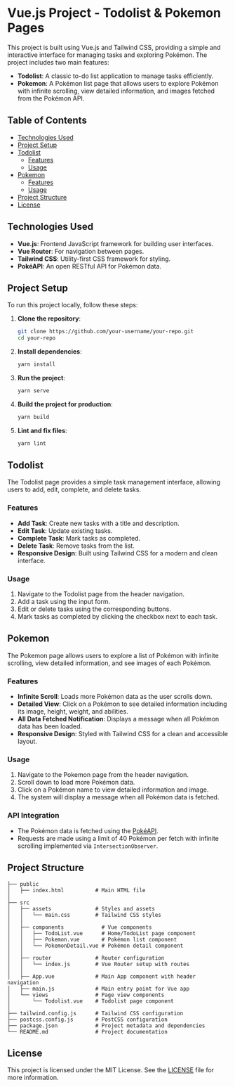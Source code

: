 # Vue.js Project - Todolist & Pokemon Pages

This project is built using Vue.js and Tailwind CSS, providing a simple and interactive interface for managing tasks and exploring Pokémon. The project includes two main features:

- **Todolist**: A classic to-do list application to manage tasks efficiently.
- **Pokemon**: A Pokémon list page that allows users to explore Pokémon with infinite scrolling, view detailed information, and images fetched from the Pokémon API.

## Table of Contents

- [Technologies Used](#technologies-used)
- [Project Setup](#project-setup)
- [Todolist](#todolist)
  - [Features](#features)
  - [Usage](#usage)
- [Pokemon](#pokemon)
  - [Features](#features-1)
  - [Usage](#usage-1)
- [Project Structure](#project-structure)
- [License](#license)

## Technologies Used

- **Vue.js**: Frontend JavaScript framework for building user interfaces.
- **Vue Router**: For navigation between pages.
- **Tailwind CSS**: Utility-first CSS framework for styling.
- **PokéAPI**: An open RESTful API for Pokémon data.

## Project Setup

To run this project locally, follow these steps:

1. **Clone the repository**:

   ```bash
   git clone https://github.com/your-username/your-repo.git
   cd your-repo
   ```

2. **Install dependencies**:

   ```bash
   yarn install
   ```

3. **Run the project**:

   ```bash
   yarn serve
   ```

4. **Build the project for production**:

   ```bash
   yarn build
   ```

5. **Lint and fix files**:

   ```bash
   yarn lint
   ```

## Todolist

The Todolist page provides a simple task management interface, allowing users to add, edit, complete, and delete tasks.

### Features

- **Add Task**: Create new tasks with a title and description.
- **Edit Task**: Update existing tasks.
- **Complete Task**: Mark tasks as completed.
- **Delete Task**: Remove tasks from the list.
- **Responsive Design**: Built using Tailwind CSS for a modern and clean interface.

### Usage

1. Navigate to the Todolist page from the header navigation.
2. Add a task using the input form.
3. Edit or delete tasks using the corresponding buttons.
4. Mark tasks as completed by clicking the checkbox next to each task.

## Pokemon

The Pokemon page allows users to explore a list of Pokémon with infinite scrolling, view detailed information, and see images of each Pokémon.

### Features

- **Infinite Scroll**: Loads more Pokémon data as the user scrolls down.
- **Detailed View**: Click on a Pokémon to see detailed information including its image, height, weight, and abilities.
- **All Data Fetched Notification**: Displays a message when all Pokémon data has been loaded.
- **Responsive Design**: Styled with Tailwind CSS for a clean and accessible layout.

### Usage

1. Navigate to the Pokemon page from the header navigation.
2. Scroll down to load more Pokémon data.
3. Click on a Pokémon name to view detailed information and image.
4. The system will display a message when all Pokémon data is fetched.

### API Integration

- The Pokémon data is fetched using the [PokéAPI](https://pokeapi.co/).
- Requests are made using a limit of 40 Pokémon per fetch with infinite scrolling implemented via `IntersectionObserver`.

## Project Structure

```
├── public
│   ├── index.html          # Main HTML file
│
├── src
│   ├── assets              # Styles and assets
│   │   └── main.css        # Tailwind CSS styles
│   │
│   ├── components            # Vue components
│   │   ├── TodoList.vue      # Home/TodoList page component
│   │   ├── Pokemon.vue       # Pokémon list component
│   │   └── PokemonDetail.vue # Pokémon detail component
│   │
│   ├── router              # Router configuration
│   │   └── index.js        # Vue Router setup with routes
│   │
│   ├── App.vue             # Main App component with header navigation
│   ├── main.js             # Main entry point for Vue app
│   └── views               # Page view components
│       └── Todolist.vue    # Todolist page component
│
├── tailwind.config.js      # Tailwind CSS configuration
├── postcss.config.js       # PostCSS configuration
├── package.json            # Project metadata and dependencies
└── README.md               # Project documentation
```

## License

This project is licensed under the MIT License. See the [LICENSE](LICENSE) file for more information.
